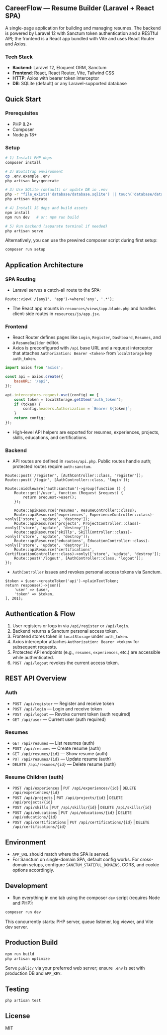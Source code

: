 ## CareerFlow — Resume Builder (Laravel + React SPA)

A single-page application for building and managing resumes. The backend is powered by Laravel 12 with Sanctum token authentication and a RESTful API; the frontend is a React app bundled with Vite and uses React Router and Axios.

### Tech Stack

-   **Backend**: Laravel 12, Eloquent ORM, Sanctum
-   **Frontend**: React, React Router, Vite, Tailwind CSS
-   **HTTP**: Axios with bearer token interceptor
-   **DB**: SQLite (default) or any Laravel-supported database

## Quick Start

### Prerequisites

-   PHP 8.2+
-   Composer
-   Node.js 18+

### Setup

```bash
# 1) Install PHP deps
composer install

# 2) Bootstrap environment
cp .env.example .env
php artisan key:generate

# 3) Use SQLite (default) or update DB in .env
php -r "file_exists('database/database.sqlite') || touch('database/database.sqlite');"
php artisan migrate

# 4) Install JS deps and build assets
npm install
npm run dev   # or: npm run build

# 5) Run backend (separate terminal if needed)
php artisan serve
```

Alternatively, you can use the prewired composer script during first setup:

```bash
composer run setup
```

## Application Architecture

### SPA Routing

-   Laravel serves a catch-all route to the SPA:

```5:5:routes/web.php
Route::view('/{any}', 'app')->where('any', '.*');
```

-   The React app mounts in `resources/views/app.blade.php` and handles client-side routes in `resources/js/app.jsx`.

### Frontend

-   React Router defines pages like `Login`, `Register`, `Dashboard`, `Resumes`, and a `ResumeBuilder` editor.
-   Axios is preconfigured with `/api` base URL and a request interceptor that attaches `Authorization: Bearer <token>` from `localStorage` key `auth_token`.

```1:15:resources/js/services/api.js
import axios from 'axios';

const api = axios.create({
    baseURL: '/api',
});

api.interceptors.request.use((config) => {
    const token = localStorage.getItem('auth_token');
    if (token) {
        config.headers.Authorization = `Bearer ${token}`;
    }
    return config;
});
```

-   High-level API helpers are exported for resumes, experiences, projects, skills, educations, and certifications.

### Backend

-   API routes are defined in `routes/api.php`. Public routes handle auth; protected routes require `auth:sanctum`.

```13:28:routes/api.php
Route::post('/register', [AuthController::class, 'register']);
Route::post('/login', [AuthController::class, 'login']);

Route::middleware('auth:sanctum')->group(function () {
    Route::get('/user', function (Request $request) {
        return $request->user();
    });

    Route::apiResource('resumes', ResumeController::class);
    Route::apiResource('experiences', ExperienceController::class)->only(['store', 'update', 'destroy']);
    Route::apiResource('projects', ProjectController::class)->only(['store', 'update', 'destroy']);
    Route::apiResource('skills', SkillController::class)->only(['store', 'update', 'destroy']);
    Route::apiResource('educations', EducationController::class)->only(['store', 'update', 'destroy']);
    Route::apiResource('certifications', CertificationController::class)->only(['store', 'update', 'destroy']);
    Route::post('/logout', [AuthController::class, 'logout']);
});
```

-   `AuthController` issues and revokes personal access tokens via Sanctum.

```27:33:app/Http/Controllers/Api/AuthController.php
$token = $user->createToken('api')->plainTextToken;
return response()->json([
    'user' => $user,
    'token' => $token,
], 201);
```

## Authentication & Flow

1. User registers or logs in via `/api/register` or `/api/login`.
2. Backend returns a Sanctum personal access token.
3. Frontend stores token in `localStorage` under `auth_token`.
4. Axios interceptor attaches `Authorization: Bearer <token>` for subsequent requests.
5. Protected API endpoints (e.g., `resumes`, `experiences`, etc.) are accessible while authenticated.
6. `POST /api/logout` revokes the current access token.

## REST API Overview

### Auth

-   `POST /api/register` — Register and receive token
-   `POST /api/login` — Login and receive token
-   `POST /api/logout` — Revoke current token (auth required)
-   `GET /api/user` — Current user (auth required)

### Resumes

-   `GET /api/resumes` — List resumes (auth)
-   `POST /api/resumes` — Create resume (auth)
-   `GET /api/resumes/{id}` — Show resume (auth)
-   `PUT /api/resumes/{id}` — Update resume (auth)
-   `DELETE /api/resumes/{id}` — Delete resume (auth)

### Resume Children (auth)

-   `POST /api/experiences` | `PUT /api/experiences/{id}` | `DELETE /api/experiences/{id}`
-   `POST /api/projects` | `PUT /api/projects/{id}` | `DELETE /api/projects/{id}`
-   `POST /api/skills` | `PUT /api/skills/{id}` | `DELETE /api/skills/{id}`
-   `POST /api/educations` | `PUT /api/educations/{id}` | `DELETE /api/educations/{id}`
-   `POST /api/certifications` | `PUT /api/certifications/{id}` | `DELETE /api/certifications/{id}`

## Environment

-   `APP_URL` should match where the SPA is served.
-   For Sanctum on single-domain SPA, default config works. For cross-domain setups, configure `SANCTUM_STATEFUL_DOMAINS`, CORS, and cookie options accordingly.

## Development

-   Run everything in one tab using the composer `dev` script (requires Node and PHP):

```bash
composer run dev
```

This concurrently starts: PHP server, queue listener, log viewer, and Vite dev server.

## Production Build

```bash
npm run build
php artisan optimize
```

Serve `public/` via your preferred web server; ensure `.env` is set with production DB and `APP_KEY`.

## Testing

```bash
php artisan test
```

## License

MIT

